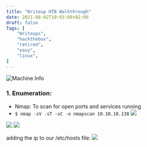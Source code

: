```yaml
---
title: "Writeup HTB Walkthrough"
date: 2021-08-02T19:03:08+02:00
draft: false
Tags: [
    "Writeups",
    "hackthebox",
    "retired",
    "easy",
    "linux",
]
---
```

![Machine Info](/images/writeup/1.png)

### 1. Enumeration:
* Nmap:
To scan for open ports and services running
 * ``$ nmap -sV -sT -sC -o nmapscan 10.10.10.138``
![](/images/writeup/2.png)

![](/images/writeup/3.png)
![](/images/writeup/4.png)

adding the ip to our /etc/hosts file:
![](/images/writeup/5.png)

